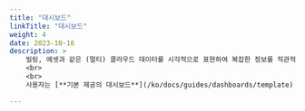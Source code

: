 ```yaml
---
title: "대시보드"
linkTitle: "대시보드"
weight: 4
date: 2023-10-16
description: >
    빌링, 에셋과 같은 (멀티) 클라우드 데이터를 시각적으로 표현하여 복잡한 정보를 직관적으로 이해할 수 있도록 대시보드 서비스를 제공합니다. 다양한 구성의 차트, 그래픽 요소를 지원하기 때문에 중요 데이터의 핵심을 빠르게 파악할 수 있습니다.
    <br>
    <br>
    사용자는 [**기본 제공의 대시보드**](/ko/docs/guides/dashboards/template) 외에도 원하는 데이터를 한눈에 파악하기 위해 특정 위젯을 조합한 맞춤형 대시보드를 [**생성**](/ko/docs/guides/dashboards/create)할 수 있습니다. 또한, 각 대시보드마다 Variable(변수), 날짜 범위 및 각 위젯의 세부 옵션을 정밀하게 설정할 수 있어, 조직의 요구사항에 맞춰 보다 정확하고 전문적인 대시보드를 구축하고 관리할 수 있습니다. 

---
```

